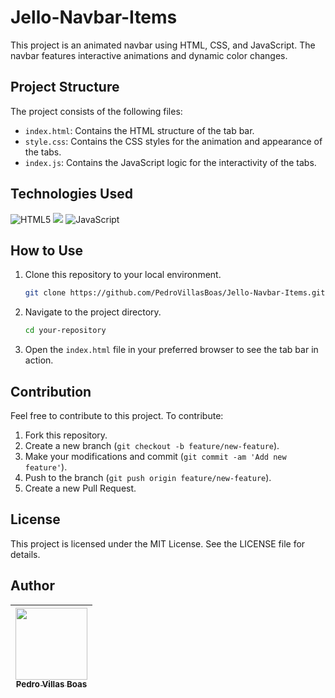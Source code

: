 # Jello-Navbar-Items
This project is an animated navbar using HTML, CSS, and JavaScript. The navbar features interactive animations and dynamic color changes.

## Project Structure

The project consists of the following files:

- `index.html`: Contains the HTML structure of the tab bar.
- `style.css`: Contains the CSS styles for the animation and appearance of the tabs.
- `index.js`: Contains the JavaScript logic for the interactivity of the tabs.

## Technologies Used

![HTML5](https://img.shields.io/badge/html5-%23E34F26.svg?style=for-the-badge&logo=html5&logoColor=white) 	![](https://img.shields.io/badge/CSS-239120?&style=for-the-badge&logo=css3&logoColor=white) ![JavaScript](https://img.shields.io/badge/javascript-%23323330.svg?style=for-the-badge&logo=javascript&logoColor=%23F7DF1E)

## How to Use

1. Clone this repository to your local environment.
   ```sh
   git clone https://github.com/PedroVillasBoas/Jello-Navbar-Items.git

2. Navigate to the project directory.
   ```sh
   cd your-repository

3. Open the `index.html` file in your preferred browser to see the tab bar in action.

## Contribution
Feel free to contribute to this project. To contribute:

1. Fork this repository.
2. Create a new branch (`git checkout -b feature/new-feature`).
3. Make your modifications and commit (`git commit -am 'Add new feature'`).
4. Push to the branch (`git push origin feature/new-feature`).
5. Create a new Pull Request.

## License
This project is licensed under the MIT License. See the LICENSE file for details.

## Author
|  [<img loading="lazy" src="https://avatars.githubusercontent.com/u/47667167?v=4" width=115><br><sub>Pedro Villas Boas</sub>](https://github.com/PedroVillasBoas) |
| :---: |
